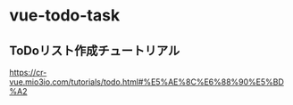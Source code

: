 # vue-todo-task

## ToDoリスト作成チュートリアル
https://cr-vue.mio3io.com/tutorials/todo.html#%E5%AE%8C%E6%88%90%E5%BD%A2